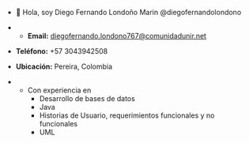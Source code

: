 - 👋 Hola, soy Diego Fernando Londoño Marin @diegofernandolondono
- - **Email:** [diegofernando.londono767@comunidadunir.net](mailto:diegofernando.londono767@comunidadunir.net)
- **Teléfono:** +57 3043942508
- **Ubicación:** Pereira, Colombia

- - Con experiencia en
    - Desarrollo de bases de datos
    - Java
    - Historias de Usuario, requerimientos funcionales y no funcionales
    - UML 

<!---
diegofernandolondono/diegofernandolondono is a ✨ special ✨ repository because its `README.md` (this file) appears on your GitHub profile.
You can click the Preview link to take a look at your changes.
--->
